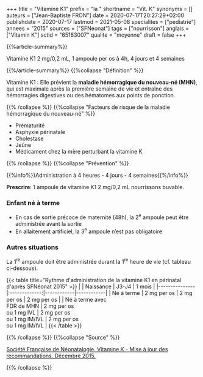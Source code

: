 +++
title = "Vitamine K1"
prefix = "la "
shortname = "Vit. K"
synonyms = []
auteurs = ["Jean-Baptiste FRON"]
date = 2020-07-17T20:27:29+02:00
publishdate = 2020-07-17
lastmod = 2021-05-08
specialites = ["pediatrie"]
annees = "2015"
sources = ["SFNeonat"]
tags = ["nourrisson"]
anglais = ["Vitamin K"]
sctid = "65183007"
qualite = "moyenne"
draft = false
+++

{{%article-summary%}}

Vitamine K1 2 mg/0,2 mL, 1 ampoule per os à 4h, 4 jours et 4 semaines

{{%/article-summary%}}
{{%collapse "Définition" %}}

Vitamine K1
: Elle prévient la **maladie hémorragique du nouveau-né (MHN)**, qui est maximale après la première semaine de vie et entraîne des hémorragies digestives ou des hématomes aux points de ponction.

{{% /collapse %}}
{{%collapse "Facteurs de risque de la maladie hémorragique du nouveau-né" %}}

- Prématurité
- Asphyxie périnatale
- Cholestase
- Jeûne
- Médicament chez la mère perturbant la vitamine K

{{% /collapse %}}
{{%collapse "Prévention" %}}

{{%info%}}Administration à 4 heures - 4 jours - 4 semaines{{%/info%}}

**Prescrire**: 1 ampoule de vitamine K1 2 mg/0,2 mL nourrissons buvable.

### Enfant né à terme

- En cas de sortie précoce de maternité (48h), la 2<sup>e</sup> ampoule peut être administrée avant la sortie
- En allaitement artificiel, la 3<sup>e</sup> ampoule n’est pas obligatoire

### Autres situations

La 1<sup>re</sup> ampoule doit être administrée durant la 1<sup>re</sup> heure de vie (cf. tableau ci-dessous).

{{< table title="Rythme d'administration de la vitamine K1 en périnatal d'après SFNéonat 2015" >}}
|               | Naissance     | J3-J4      | 1 mois     |
|---------------|:-------------:|------------|------------|
| Né à terme    | 2 mg per os    | 2 mg per os | 2 mg per os |
| Né à terme avec<br> FDR de MHN | 2 mg per os<br>ou 1 mg IVL | 2 mg per os<br>ou 1 mg IM/IVL | 2 mg per os<br>ou 1 mg IM/IVL |
{{< /table >}}

{{% /collapse %}}
{{%collapse "Source" %}}

[Société Française de Néonatalogie. Vitamine K - Mise à jour des recommandations. Décembre 2015.](https://afpa.org/content/uploads/2017/07/4_-7_sfn_recommandations_vitamine_k_maj_2015.pdf)

{{% /collapse %}}
